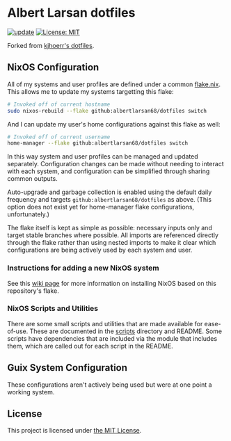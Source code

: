 # Albert Larsan dotfiles
[![update](https://github.com/albertlarsan68/dotfiles/actions/workflows/update.yml/badge.svg)](https://github.com/kjhoerr/dotfiles/actions/workflows/update.yml)
[![License: MIT](https://img.shields.io/badge/License-MIT-yellow.svg)](https://opensource.org/licenses/MIT)

Forked from [kjhoerr's dotfiles](https://github.com/kjhoerr/dotfiles).

## NixOS Configuration

All of my systems and user profiles are defined under a common
[flake.nix](./flake.nix). This allows me to update my systems targetting this
flake:

```bash
# Invoked off of current hostname
sudo nixos-rebuild --flake github:albertlarsan68/dotfiles switch
```

And I can update my user's home configurations against this flake as well:

```bash
# Invoked off of current username
home-manager --flake github:albertlarsan68/dotfiles switch
```

In this way system and user profiles can be managed and updated separately.
Configuration changes can be made without needing to interact with each system,
and configuration can be simplified through sharing common outputs.

Auto-upgrade and garbage collection is enabled using the default daily
frequency and targets `github:albertlarsan68/dotfiles` as above. (This option does not
exist yet for home-manager flake configurations, unfortunately.)

The flake itself is kept as simple as possible: necessary inputs only and
target stable branches where possible. All imports are referenced directly
through the flake rather than using nested imports to make it clear which
configurations are being actively used by each system and user.

### Instructions for adding a new NixOS system

See this [wiki page](https://github.com/kjhoerr/dotfiles/wiki/NixOS:-Instructions-for-adding-a-new-system)
for more information on installing NixOS based on this repository's flake.

### NixOS Scripts and Utilities

There are some small scripts and utilities that are made available for
ease-of-use. These are documented in the [scripts](./.config/nixos/scripts/)
directory and README. Some scripts have dependencies that are included via
the module that includes them, which are called out for each script in the
README.

## Guix System Configuration

These configurations aren't actively being used but were at one point a working
system.

## License

This project is licensed under [the MIT License](./LICENSE).

